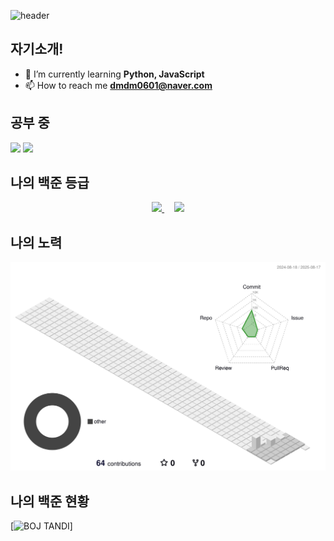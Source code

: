 ![header](https://capsule-render.vercel.app/api?type=Venom&theme=auto&height=300&section=header&text=수민의%20git&fontSize=90&?text=반갑습니다&animation=fadeIn)
## 자기소개!
- 🌱 I’m currently learning **Python, JavaScript**
- 📫 How to reach me **dmdm0601@naver.com**
<p align="left">
</p>

## 공부 중
<img src="https://img.shields.io/badge/python-3776AB?style=flat-square&logo=python&logoColor=white">  <img src="https://img.shields.io/badge/pytorch-EE4C2C?style=flat-square&logo=pytorch&logoColor=white"/>

## 나의 백준 등급
<p align="center">
  <a href="https://solved.ac/jsm4378/">
    <img src="http://mazassumnida.wtf/api/v2/generate_badge?boj=jsm4378"/>
  </a>
  &nbsp;&nbsp;&nbsp; <!-- 이미지 간 간격 조절 -->
  <img src="http://mazandi.herokuapp.com/api?handle=jsm4378&theme=cold"/>
</p>

## 나의 노력
![aa](./profile-3d-contrib/profile-south-season-animate.svg)

## 나의 백준 현황
[![BOJ TANDI](https://randi.so/api/v1/boj?handle=jsm4378)]
